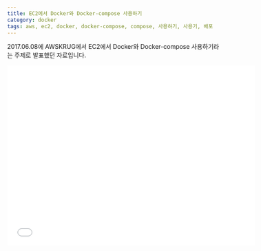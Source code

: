 ```yaml
---
title: EC2에서 Docker와 Docker-compose 사용하기
category: docker
tags: aws, ec2, docker, docker-compose, compose, 사용하기, 사용기, 배포
---
```

2017.06.08에 AWSKRUG에서 EC2에서 Docker와 Docker-compose 사용하기라는 주제로 발표했던 자료입니다.

<iframe src="//slides.com/byunkyuhyun/ec2-docker-docker-compose/embed" width="576" height="420" scrolling="no" frameborder="0" webkitallowfullscreen mozallowfullscreen allowfullscreen></iframe>
